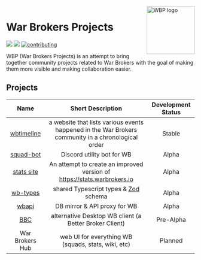 <img align="right" width="128" height="128" src="https://avatars.githubusercontent.com/u/123612928?s=128&v=4" alt="WBP logo" />

# War Brokers Projects

[![](https://shields.io/badge/discord-chat-5865F2?logo=discord&logoColor=FFFFFF&style=for-the-badge)](https://discord.gg/synPSeuNFK)
[![](https://shields.io/badge/homepage-blue?style=for-the-badge)](https://war-brokers-projects.notion.site/0ab13d7077a843e79b99a328e00d2008)
[![contributing](https://img.shields.io/badge/contributing-yellow?style=for-the-badge)](https://github.com/War-Brokers/War-Brokers/blob/master/CONTRIBUTING.md)

WBP (War Brokers Projects) is an attempt to bring together community projects related to War Brokers with the goal of making them more visible and making collaboration easier.

## Projects

|                                         Name                                         |                                         Short Description                                          | Development Status |
| :----------------------------------------------------------------------------------: | :------------------------------------------------------------------------------------------------: | :----------------: |
| [wbtimeline](https://github.com/War-Brokers/War-Brokers/tree/master/apps/wbtimeline) | a website that lists various events happened in the War Brokers community in a chronological order |       Stable       |
|                [squad-bot](https://github.com/War-Brokers/squad-bot)                 |                                     Discord utility bot for WB                                     |       Alpha        |
| [stats site](https://github.com/War-Brokers/War-Brokers/tree/master/apps/stats-site) |              An attempt to create an improved version of https://stats.warbrokers.io               |       Alpha        |
|   [wb-types](https://github.com/War-Brokers/War-Brokers/tree/master/libs/wb-types)   |                            shared Typescript types & [Zod][zod] schema                             |       Alpha        |
|      [wbapi](https://github.com/War-Brokers/War-Brokers/tree/master/apps/wbapi)      |                                    DB mirror & API proxy for WB                                    |       Alpha        |
|        [BBC](https://github.com/War-Brokers/War-Brokers/tree/master/apps/bbc)        |                       alternative Desktop WB client (a Better Broker Client)                       |     Pre-Alpha      |
|                                   War Brokers Hub                                    |                        web UI for everything WB (squads, stats, wiki, etc)                         |      Planned       |

[zod]: https://github.com/colinhacks/zod
